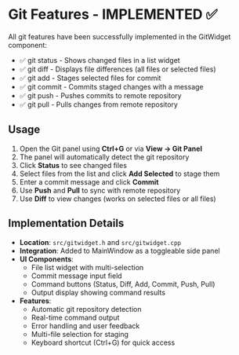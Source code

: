 # Git Features - IMPLEMENTED ✅

All git features have been successfully implemented in the GitWidget component:

- ✅ git status - Shows changed files in a list widget
- ✅ git diff - Displays file differences (all files or selected files)
- ✅ git add - Stages selected files for commit
- ✅ git commit - Commits staged changes with a message
- ✅ git push - Pushes commits to remote repository
- ✅ git pull - Pulls changes from remote repository

## Usage

1. Open the Git panel using **Ctrl+G** or via **View → Git Panel**
2. The panel will automatically detect the git repository
3. Click **Status** to see changed files
4. Select files from the list and click **Add Selected** to stage them
5. Enter a commit message and click **Commit**
6. Use **Push** and **Pull** to sync with remote repository
7. Use **Diff** to view changes (works on selected files or all files)

## Implementation Details

- **Location**: `src/gitwidget.h` and `src/gitwidget.cpp`
- **Integration**: Added to MainWindow as a toggleable side panel
- **UI Components**:
  - File list widget with multi-selection
  - Commit message input field
  - Command buttons (Status, Diff, Add, Commit, Push, Pull)
  - Output display showing command results
- **Features**:
  - Automatic git repository detection
  - Real-time command output
  - Error handling and user feedback
  - Multi-file selection for staging
  - Keyboard shortcut (Ctrl+G) for quick access
